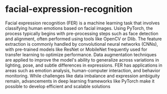 # facial-expression-recognition
Facial expression recognition (FER) is a machine learning task that involves classifying human emotions based on facial images. Using PyTorch, the process typically begins with pre-processing steps such as face detection and alignment, often performed using tools like OpenCV or Dlib.
The feature extraction is commonly handled by convolutional neural networks (CNNs), with pre-trained models like ResNet or MobileNet frequently used for transfer learning to optimize performance. Data augmentation techniques are applied to improve the model's ability to generalize across variations in lighting, pose, and subtle differences in expressions.
FER has applications in areas such as emotion analysis, human-computer interaction, and behavior monitoring. While challenges like data imbalance and expression ambiguity remain, advancements in deep learning frameworks like PyTorch make it possible to develop efficient and scalable solutions
